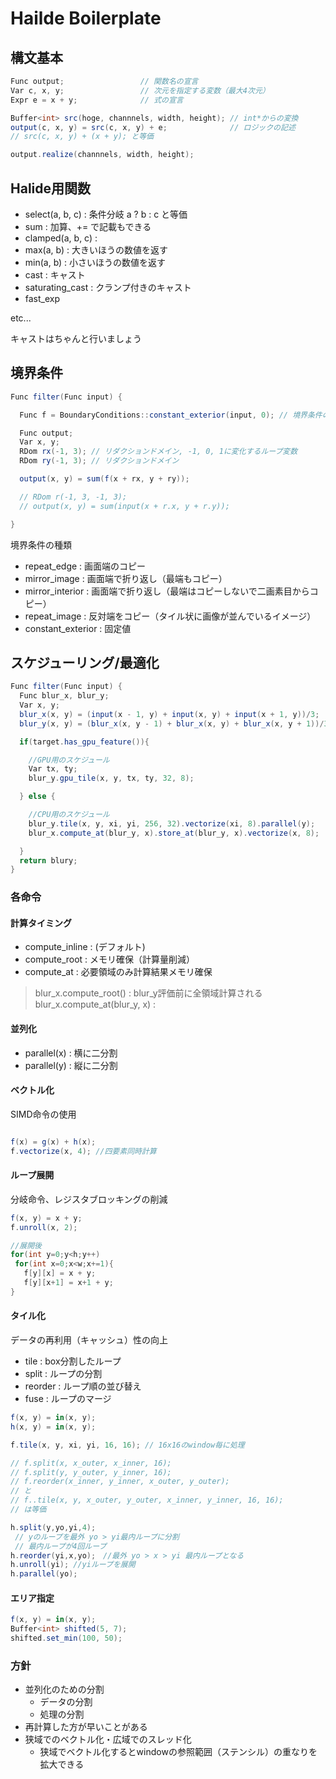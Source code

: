 # Hailde Boilerplate

## 構文基本

```cs
Func output;                 // 関数名の宣言
Var c, x, y;                 // 次元を指定する変数（最大4次元）
Expr e = x + y;              // 式の宣言

Buffer<int> src(hoge, channnels, width, height); // int*からの変換
output(c, x, y) = src(c, x, y) + e;              // ロジックの記述
// src(c, x, y) + (x + y); と等価     

output.realize(channnels, width, height);
```

## Halide用関数

- select(a, b, c) : 条件分岐 a ? b : c と等価
- sum : 加算、+= で記載もできる
- clamped(a, b, c) :
- max(a, b) : 大きいほうの数値を返す
- min(a, b) : 小さいほうの数値を返す
- cast<T> : キャスト
- saturating_cast : クランプ付きのキャスト
- fast_exp

etc...

キャストはちゃんと行いましょう

## 境界条件

```cs
Func filter(Func input) {

  Func f = BoundaryConditions::constant_exterior(input, 0); // 境界条件の指定

  Func output;
  Var x, y;
  RDom rx(-1, 3); // リダクションドメイン, -1, 0, 1に変化するループ変数
  RDom ry(-1, 3); // リダクションドメイン

  output(x, y) = sum(f(x + rx, y + ry));

  // RDom r(-1, 3, -1, 3);
  // output(x, y) = sum(input(x + r.x, y + r.y));

}
```

境界条件の種類

- repeat_edge : 画面端のコピー
- mirror_image : 画面端で折り返し（最端もコピー）
- mirror_interior : 画面端で折り返し（最端はコピーしないで二画素目からコピー）
- repeat_image : 反対端をコピー（タイル状に画像が並んでいるイメージ）
- constant_exterior : 固定値

## スケジューリング/最適化

```cs
Func filter(Func input) {
  Func blur_x, blur_y;
  Var x, y;
  blur_x(x, y) = (input(x - 1, y) + input(x, y) + input(x + 1, y))/3;
  blur_y(x, y) = (blur_x(x, y - 1) + blur_x(x, y) + blur_x(x, y + 1))/3;

  if(target.has_gpu_feature()){

    //GPU用のスケジュール
    Var tx, ty;
    blur_y.gpu_tile(x, y, tx, ty, 32, 8);

  } else {

    //CPU用のスケジュール
    blur_y.tile(x, y, xi, yi, 256, 32).vectorize(xi, 8).parallel(y);
    blur_x.compute_at(blur_y, x).store_at(blur_y, x).vectorize(x, 8);  

  }
  return blury;
}
```

### 各命令

#### 計算タイミング

- compute_inline : (デフォルト)
- compute_root : メモリ確保（計算量削減）
- compute_at : 必要領域のみ計算結果メモリ確保

> blur_x.compute_root() : blur_y評価前に全領域計算される  
> blur_x.compute_at(blur_y, x) :

#### 並列化

- parallel(x) : 横に二分割
- parallel(y) : 縦に二分割

#### ベクトル化

SIMD命令の使用

```cs

f(x) = g(x) + h(x);
f.vectorize(x, 4); //四要素同時計算

 ```

#### ループ展開

分岐命令、レジスタブロッキングの削減

```cs
f(x, y) = x + y;
f.unroll(x, 2);

//展開後
for(int y=0;y<h;y++)
 for(int x=0;x<w;x+=1){
   f[y][x] = x + y;
   f[y][x+1] = x+1 + y;
}
```

#### タイル化

データの再利用（キャッシュ）性の向上

- tile : box分割したループ
- split : ループの分割
- reorder : ループ順の並び替え
- fuse : ループのマージ

```cs
f(x, y) = in(x, y);
h(x, y) = in(x, y);

f.tile(x, y, xi, yi, 16, 16); // 16x16のwindow毎に処理

// f.split(x, x_outer, x_inner, 16);
// f.split(y, y_outer, y_inner, 16);
// f.reorder(x_inner, y_inner, x_outer, y_outer);
// と
// f..tile(x, y, x_outer, y_outer, x_inner, y_inner, 16, 16);
// は等価

h.split(y,yo,yi,4);
 // yのループを最外 yo > yi最内ループに分割
 // 最内ループが4回ループ
h.reorder(yi,x,yo);　//最外 yo > x > yi 最内ループとなる
h.unroll(yi); //yiループを展開
h.parallel(yo);
```

#### エリア指定

```cs
f(x, y) = in(x, y);
Buffer<int> shifted(5, 7);
shifted.set_min(100, 50);
```

### 方針

- 並列化のための分割
  - データの分割
  - 処理の分割
- 再計算した方が早いことがある
- 狭域でのベクトル化・広域でのスレッド化
  - 狭域でベクトル化するとwindowの参照範囲（ステンシル）の重なりを拡大できる
